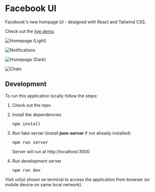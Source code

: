 # Facebook UI

Facebook's new hompage UI - designed with React and Tailwind CSS.

Check out the [live demo](https://showcase-facebook-ui.surge.sh 'Facebook UI').

![Homepage (Light)](/screen-1.png?raw=true)

![Notifications](/screen-2.png?raw=true)

![Homepage (Dark)](/screen-3.png?raw=true)

![Chats](/screen-4.png?raw=true)

## Development

To run this application locally follow the steps:

1. Check out the repo
2. Install the dependencies
   <pre>npm install</pre>
3. Run fake server (install **json-server** if not already installed)
   <pre>npm run server</pre>

   Server will run at http://localhost:3000

4. Run development server
   <pre>npm run dev</pre>

Visit url(s) shown on terminal to access the application from browser (or mobile device on same local network).
